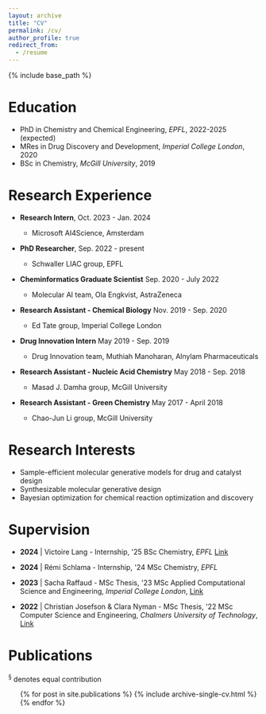 ```yaml
---
layout: archive
title: "CV"
permalink: /cv/
author_profile: true
redirect_from:
  - /resume
---
```


{% include base_path %}

Education
======
* PhD in Chemistry and Chemical Engineering, <i>EPFL</i>, 2022-2025 (expected)
* MRes in Drug Discovery and Development, <i>Imperial College London</i>, 2020
* BSc in Chemistry, <i>McGill University</i>, 2019

Research Experience
======
* <b>Research Intern</b>, Oct. 2023 - Jan. 2024
  * Microsoft AI4Science, Amsterdam

* <b>PhD Researcher</b>, Sep. 2022 - present
  * Schwaller LIAC group, EPFL
  
* <b>Cheminformatics Graduate Scientist</b> Sep. 2020 - July 2022
  * Molecular AI team, Ola Engkvist, AstraZeneca

* <b>Research Assistant - Chemical Biology</b> Nov. 2019 - Sep. 2020
  * Ed Tate group, Imperial College London

* <b>Drug Innovation Intern</b> May 2019 - Sep. 2019
  * Drug Innovation team, Muthiah Manoharan, Alnylam Pharmaceuticals

* <b>Research Assistant - Nucleic Acid Chemistry</b> May 2018 - Sep. 2018
  * Masad J. Damha group, McGill University

* <b>Research Assistant - Green Chemistry</b> May 2017 - April 2018
  * Chao-Jun Li group, McGill University
  
Research Interests
======
* Sample-efficient molecular generative models for drug and catalyst design
* Synthesizable molecular generative design
* Bayesian optimization for chemical reaction optimization and discovery

Supervision
======
* <b>2024</b> \| Victoire Lang - Internship, '25 BSc Chemistry, *EPFL* [Link](https://openreview.net/forum?id=Yqc95PDN7h)

* <b>2024</b> \| Rémi Schlama - Internship, '24 MSc Chemistry, *EPFL*

* <b>2023</b> \| Sacha Raffaud - MSc Thesis, '23 MSc Applied Computational Science and Engineering, *Imperial College London*, [Link](https://neurips.cc/virtual/2023/74839)

* <b>2022</b> \| Christian Josefson & Clara Nyman - MSc Thesis, '22 MSc Computer Science and Engineering, *Chalmers University of Technology*, [Link](https://odr.chalmers.se/server/api/core/bitstreams/356f3738-b743-4c5a-ab5e-233503f69024/content)

Publications
======
<sup>§</sup> denotes equal contribution
  <ul>{% for post in site.publications %}
    {% include archive-single-cv.html %}
  {% endfor %}</ul>
